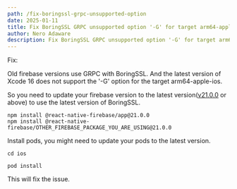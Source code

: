 ```yaml
---
path: /fix-boringssl-grpc-unsupported-option
date: 2025-01-11
title: Fix BoringSSL GRPC unsupported option '-G' for target arm64-apple-ios on Xcode 16
author: Nero Adaware
description: Fix BoringSSL GRPC unsupported option '-G' for target arm64-apple-ios on Xcode 16
---
```



Fix:

Old firebase versions use GRPC with BoringSSL. And the latest version of Xcode 16 does not support the '-G' option for the target arm64-apple-ios.

So you need to update your firebase version to the latest version([v21.0.0](https://github.com/invertase/react-native-firebase/blob/main/packages/app/CHANGELOG.md#2100-2024-09-26) or above) to use the latest version of BoringSSL.

```
npm install @react-native-firebase/app@21.0.0
npm install @react-native-firebase/OTHER_FIREBASE_PACKAGE_YOU_ARE_USING@21.0.0

```

Install pods, you might need to update your pods to the latest version.

```
cd ios

pod install
```

This will fix the issue.
